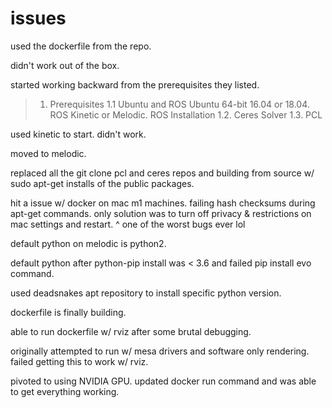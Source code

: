 # issues

used the dockerfile from the repo.

didn't work out of the box.

started working backward from the prerequisites they listed.

> 1. Prerequisites
> 1.1 Ubuntu and ROS
> Ubuntu 64-bit 16.04 or 18.04. ROS Kinetic or Melodic. ROS Installation
> 1.2. Ceres Solver
> 1.3. PCL

used kinetic to start. didn't work.

moved to melodic.

replaced all the git clone pcl and ceres repos and building from source w/ sudo apt-get installs of the public packages.

hit a issue w/ docker on mac m1 machines. failing hash checksums during apt-get commands. only solution was to turn off privacy & restrictions on mac settings and restart.
^ one of the worst bugs ever lol

default python on melodic is python2.

default python after python-pip install was < 3.6 and failed pip install evo command.

used deadsnakes apt repository to install specific python version.

dockerfile is finally building.

able to run dockerfile w/ rviz after some brutal debugging.

originally attempted to run w/ mesa drivers and software only rendering. failed getting this to work w/ rviz.

pivoted to using NVIDIA GPU. updated docker run command and was able to get everything working.

